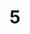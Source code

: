 ---
layout: painting
title: 5
image: /images/paintings/mdf/JRB Web 05-min.jpg
dimensions: 250mm x 185mm
media: Acrylic on MDF
group: MDF
---